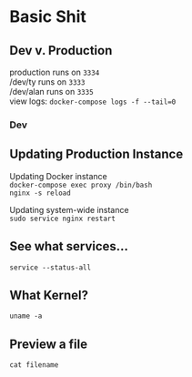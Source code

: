 # Basic Shit #

## Dev v. Production ##
production runs on `3334`  
/dev/ty runs on `3333`  
/dev/alan runs on `3335`  
view logs: `docker-compose logs -f --tail=0`  

### Dev ###

## Updating Production Instance ##
Updating Docker instance  
`docker-compose exec proxy /bin/bash`  
`nginx -s reload`  

Updating system-wide instance  
`sudo service nginx restart`

## See what services... ##
`service --status-all`

## What Kernel? ##
`uname -a`

## Preview a file ##
`cat filename`

